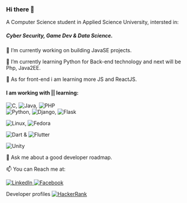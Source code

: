 ### Hi there 👋
A Computer Science student in Applied Science University, intersted in: <h5>Cyber Security, Game Dev & Data Science.</h5>
<p>
🔭 I’m currently working on building JavaSE projects.

🌱 I’m currently learning Python for Back-end technology and next will be Php, Java2EE.

🌱 As for front-end i am learning more JS and ReactJS.
</p>
<p>
  <h4>I am working with || learning: </h4>
  <img alt="C" src="https://img.shields.io/badge/c-%2300599C.svg?style=for-the-badge&logo=c&logoColor=white"/>, 
  <img alt="Java" src="https://img.shields.io/badge/java-%23ED8B00.svg?style=for-the-badge&logo=java&logoColor=white"/>, 
  <img alt="PHP" src="https://img.shields.io/badge/php-%23777BB4.svg?style=for-the-badge&logo=php&logoColor=white"/> <br>
  <img alt="Python" src="https://img.shields.io/badge/python-%2314354C.svg?style=for-the-badge&logo=python&logoColor=white"/>, 
  <img alt="Django" src="https://img.shields.io/badge/django-%23092E20.svg?style=for-the-badge&logo=django&logoColor=white"/>, 
  <img alt="Flask" src="https://img.shields.io/badge/flask-%23000.svg?style=for-the-badge&logo=flask&logoColor=white"/><br>
  
  <img alt="Linux" src="https://img.shields.io/badge/Linux-FCC624?style=for-the-badge&logo=linux&logoColor=black">, 
  <img alt="Fedora" src="https://img.shields.io/badge/Fedora-294172?style=for-the-badge&logo=fedora&logoColor=white"> <br>
  
  <img alt="Dart" src="https://img.shields.io/badge/dart-%230175C2.svg?style=for-the-badge&logo=dart&logoColor=white"/> & 
  <img alt="Flutter" src="https://img.shields.io/badge/Flutter-%2302569B.svg?style=for-the-badge&logo=Flutter&logoColor=white"/> <br>
  
  <img alt="Unity" src="https://img.shields.io/badge/unity-%23000000.svg?style=for-the-badge&logo=unity&logoColor=white"/>
</p>
💬 Ask me about a good developer roadmap.

📫 You can Reach me at:
<p>
  <a href="https://www.linkedin.com/in/omar-eses-b68b151a9/" target="_blank">
    <img alt="LinkedIn" src="https://img.shields.io/badge/linkedin-%230077B5.svg?style=for-the-badge&logo=linkedin&logoColor=white"/>
  </a>
  <a href="https://www.facebook.com/omar.isis/" target="_blank">
    <img alt="Facebook" src="https://img.shields.io/badge/Facebook-%231877F2.svg?style=for-the-badge&logo=Facebook&logoColor=white"/>
  </a>
</p>
<p> Developer profiles
  <a href="https://www.hackerrank.com/esesomar01" target="_blank">
    <img alt="HackerRank" src="https://img.shields.io/badge/-Hackerrank-2EC866?style=for-the-badge&logo=HackerRank&logoColor=white"/>
  </a>
  
</p>
<!--
**Omar-Eses/Omar-Eses** is a ✨ _special_ ✨ repository because its `README.md` (this file) appears on your GitHub profile.
-->
